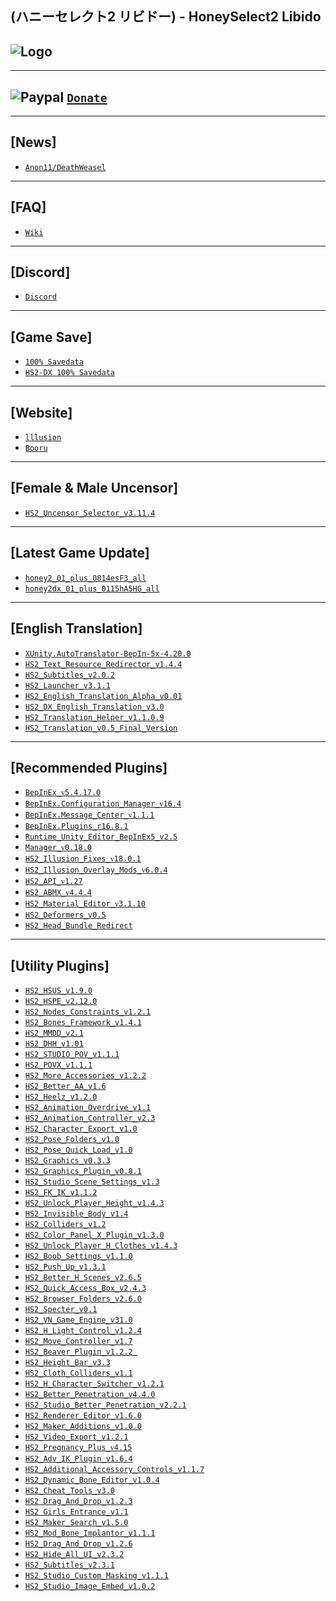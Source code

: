 (ハニーセレクト2 リビドー) - HoneySelect2 Libido
--

![Logo](https://i.imgur.com/Lyu1pGr.png")
--

---
![Paypal](https://i.imgur.com/3V57ymK.png") [`Donate`](https://paypal.me/PastebinSupport?locale.x=en_US)
--

---
**[News]** 
--
- [`Anon11/DeathWeasel`](https://www.patreon.com/posts/53085409)

---
**[FAQ]** 
--
- [`Wiki`](https://wiki.anime-sharing.com/hgames/index.php?title=Honey_Select_2)

---
**[Discord]**
--
- [`Discord`](https://discord.gg/hevygx6)

---
**[Game Save]**
--
- [`100% Savedata`](http://www.mediafire.com/file/ouonh5aispp1nj2/HS2_-_100%2525_Save.rar/file)
- [`HS2-DX 100% Savedata`](https://cdn.discordapp.com/attachments/715932300382044170/790393726756192266/HS2-DX_100_Save.zip)

---
**[Website]**
--
- [`lllusion`](http://www.illusion.jp/preview/honey2/index.php?0306ghtr)
- [`Booru`](https://kenzato.uk/booru/)

---
**[Female & Male Uncensor]**
--
- [`HS2_Uncensor_Selector_v3.11.4`](https://www.patreon.com/posts/uncensorselector-50596398)

---
**[Latest Game Update]**
--
- [`honey2_01_plus_0814esF3_all`](https://ai-shoujo.com/download/update/HS2/official/honey2_01_plus_0814esF3_all.exe) 
- [`honey2dx_01_plus_0115hA5HG_all`](https://ai-shoujo.com/download/update/HS2DX/official/honey2dx_01_plus_0115hA5HG_all.exe) 

---
**[English Translation]**
--
- [`XUnity.AutoTranslator-BepIn-5x-4.20.0`](https://github.com/bbepis/XUnity.AutoTranslator/releases)
- [`HS2_Text_Resource_Redirector_v1.4.4`](https://github.com/IllusionMods/TranslationTools/releases/tag/r20)
- [`HS2_Subtitles_v2.0.2`](https://github.com/DeathWeasel1337/KK_Plugins/releases/tag/v182)
- [`HS2_Launcher_v3.1.1`](https://github.com/IllusionMods/IllusionLaunchers/releases)
- [`HS2_English_Translation_Alpha_v0.01`](http://www.mediafire.com/file/eb71lfw9pfgqtht/HS2_English_Translation_Alpha_v0.01.7z/file)
- [`HS2_DX_English_Translation_v3.0`](https://github.com/IllusionMods/HS2-Translation/releases/tag/v3)
- [`HS2_Translation_Helper_v1.1.0.9`](https://github.com/GeBo1/GeBoPlugins/releases/tag/r37)
- [`HS2_Translation_v0.5_Final_Version`](https://bit.ly/2GUPs4g)

--- 
**[Recommended Plugins]**
--
- [`BepInEx_ᴠ5.4.17.0`](https://github.com/BepInEx/BepInEx/releases)
- [`BepInEx.Configuration_Manager_ᴠ16.4`](https://github.com/BepInEx/BepInEx.ConfigurationManager/releases)
- [`BepInEx.Message_Center_ᴠ1.1.1`](https://github.com/BepInEx/MessageCenter/releases)
- [`BepInEx.Plugins_r16.8.1`](https://github.com/IllusionMods/BepisPlugins/releases)
- [`Runtime_Unity_Editor_BepInEx5_v2.5`](https://github.com/ManlyMarco/RuntimeUnityEditor/releases/latest)
- [`Manager_ᴠ0.18.0`](https://github.com/IllusionMods/KKManager/releases)
- [`HS2_Illusion_Fixes_ᴠ18.0.1`](https://github.com/IllusionMods/IllusionFixes/releases)
- [`HS2_Illusion_Overlay_Mods_ᴠ6.0.4`](https://github.com/ManlyMarco/Illusion-Overlay-Mods/releases/)
- [`HS2_API_ᴠ1.27`](https://github.com/IllusionMods/IllusionModdingAPI/releases)
- [`HS2_ABMX_ᴠ4.4.4`](https://github.com/ManlyMarco/ABMX/releases)
- [`HS2_Material_Editor_ᴠ3.1.10`](https://github.com/IllusionMods/KK_Plugins)
- [`HS2_Deformers_v0.5`](https://github.com/DaintyIL/Illusion_Deformers)
- [`HS2_Head_Bundle_Redirect`](https://roy12mods.com/wp/essus-headbundleredirect-for-ai-hs2/)

---
**[Utility Plugins]**
--
- [`HS2_HSUS_v1.9.0`](https://www.patreon.com/posts/hs-kk-ai-hs2-1-9-38675642)
- [`HS2_HSPE_v2.12.0`](https://www.patreon.com/posts/38673900)
- [`HS2_Nodes_Constraints_v1.2.1`](https://joan6694.bitbucket.io/)
- [`HS2_Bones_Framework_v1.4.1`](https://www.patreon.com/posts/41718360)
- [`HS2_MMDD_v2.1`](https://mega.nz/folder/NQhG3IjA#rwyaVwE0O1t3pJe5Fefv2Q/folder/EcY0SACY)
- [`HS2_DHH_v1.01`](http://www.mediafire.com/file/c3r9ffcjgcawilq/HS2_DHH_v1.01.rar/file)
- [`HS2_STUDIO_POV_v1.1.1`](https://github.com/Mantas-2155X/StudioPOV/releases)
- [`HS2_POVX_v1.1.1`](https://github.com/FairBear/HS2_PovX/releases/tag/v1.1.1)
- [`HS2_More_Accessories_v1.2.2`](https://www.patreon.com/posts/ai-hs2-1-2-2-38995704)
- [`HS2_Better_AA_v1.6`](https://www.patreon.com/posts/29809884) 
- [`HS2_Heelz_v1.2.0`](https://www.patreon.com/posts/hs2-heelz-37883459)
- [`HS2_Animation_Overdrive_v1.1`](https://github.com/IllusionMods/KK_Plugins)
- [`HS2_Animation_Controller_v2.3`](https://github.com/IllusionMods/KK_Plugins) 
- [`HS2_Character_Export_v1.0`](https://github.com/IllusionMods/KK_Plugins) 
- [`HS2_Pose_Folders_v1.0`](https://github.com/IllusionMods/KK_Plugins)
- [`HS2_Pose_Quick_Load_v1.0`](https://github.com/IllusionMods/KK_Plugins)
- [`HS2_Graphics_v0.3.3`](https://github.com/ore-/Graphics/releases)
- [`HS2_Graphics_Plugin_v0.8.1`](https://github.com/OrangeSpork/HS2VR/releases/tag/0.8.1)
- [`HS2_Studio_Scene_Settings_v1.3`](https://github.com/IllusionMods/KK_Plugins)
- [`HS2_FK_IK_v1.1.2`](https://github.com/IllusionMods/KK_Plugins)
- [`HS2_Unlock_Player_Height_v1.4.3`](https://github.com/Mantas-2155X/UnlockPlayerHeight/releases)
- [`HS2_Invisible_Body_v1.4`](https://github.com/IllusionMods/KK_Plugins)
- [`HS2_Colliders_v1.2`](https://github.com/IllusionMods/KK_Plugins)
- [`HS2_Color_Panel_X_Plugin_v1.3.0`](https://mega.nz/file/AJkgSAga#yRyIxYkjBFIWgs2ZdK5nuIpBL8q7V8T51Pg0kRLP8nY)
- [`HS2_Unlock_Player_H_Clothes_v1.4.3`](https://github.com/Mantas-2155X/UnlockPlayerHClothes/releases)
- [`HS2_Boob_Settings_v1.1.0`](https://github.com/FairBear/HS2_BoobSettings/releases)
- [`HS2_Push_Up_v1.3.1`](https://github.com/IllusionMods/KK_Plugins)
- [`HS2_Better_H_Scenes_v2.6.5`](https://github.com/Mantas-2155X/BetterHScenes/releases)
- [`HS2_Quick_Access_Box_v2.4.3`](https://www.patreon.com/posts/38060886) 
- [`HS2_Browser_Folders_v2.6.0`](https://www.patreon.com/posts/40644638) 
- [`HS2_Specter_v0.1`](https://ux.getuploader.com/moistened_eye/download/132) 
- [`HS2_VN_Game_Engine_v31.0`](https://mega.nz/#F!oiB2wAQK!ojGIzlAN-1B-263uUDEalQ) 
- [`HS2_H_Light_Control_v1.2.4`](https://github.com/Mantas-2155X/HLightControl/releases)
- [`HS2_Move_Controller_v1.7`](https://mikkemods.blogspot.com/)
- [`HS2_Beaver_Plugin_v1.2.2 `](https://mikkemods.blogspot.com/2020/09/beaver-plugin-122.html)
- [`HS2_Height_Bar_v3.3`](https://www.patreon.com/posts/35859949) 
- [`HS2_Cloth_Colliders_v1.1`](https://github.com/ManlyMarco/Illusion_ClothColliders)
- [`HS2_H_Character_Switcher_v1.2.1`](https://github.com/Mantas-2155X/HCharaSwitcher) 
- [`HS2_Better_Penetration_v4.4.0`](https://github.com/Animal42069/BetterPenetration) 
- [`HS2_Studio_Better_Penetration_v2.2.1`](https://github.com/Animal42069/BetterPenetration/releases/tag/1.0.1) 
- [`HS2_Renderer_Editor_v1.6.0`](https://www.patreon.com/posts/39556121)
- [`HS2_Maker_Additions_v1.0.0`](https://github.com/Mantas-2155X/MakerAdditions)
- [`HS2_Video_Export_v1.2.1`](https://joan6694.bitbucket.io/)
- [`HS2_Pregnancy_Plus_ᴠ4.15`](https://github.com/thojmr/KK_PregnancyPlus/releases)
- [`HS2_Adv_IK_Plugin_v1.6.4`](https://github.com/OrangeSpork/AdvIKPlugin/releases)
- [`HS2_Additional_Accessory_Controls_v1.1.7`](https://github.com/OrangeSpork/AdditionalAccessoryControls/releases)
- [`HS2_Dynamic_Bone_Editor_v1.0.4`](https://github.com/IllusionMods/KK_Plugins)
- [`HS2_Cheat_Tools_v3.0`](https://www.patreon.com/posts/37889909)
- [`HS2 Drag_And_Drop_v1.2.3`](https://github.com/IllusionMods/DragAndDrop)
- [`HS2 Girls_Entrance_v1.1`](https://github.com/SpockBauru/SpockPlugins/releases/tag/r2)
- [`HS2_Maker_Search_v1.5.0`](https://github.com/Mantas-2155X/MakerSearch/releases/tag/v1.5.0)
- [`HS2_Mod_Bone_Implantor_v1.1.1`](https://github.com/IllusionMods/ModBoneImplantor)
- [`HS2_Drag_And_Drop_v1.2.6`](https://github.com/IllusionMods/DragAndDrop/releases/tag/v1.2.4)
- [`HS2_Hide_All_UI_v2.3.2`](https://github.com/IllusionMods/HideAllUI/releases/tag/v2.3.1)
- [`HS2_Subtitles_v2.3.1`](https://github.com/IllusionMods/KK_Plugins#readme)
- [`HS2_Studio_Custom_Masking_v1.1.1`](https://github.com/IllusionMods/KK_Plugins)
- [`HS2_Studio_Image_Embed_v1.0.2`](https://github.com/IllusionMods/KK_Plugins)
